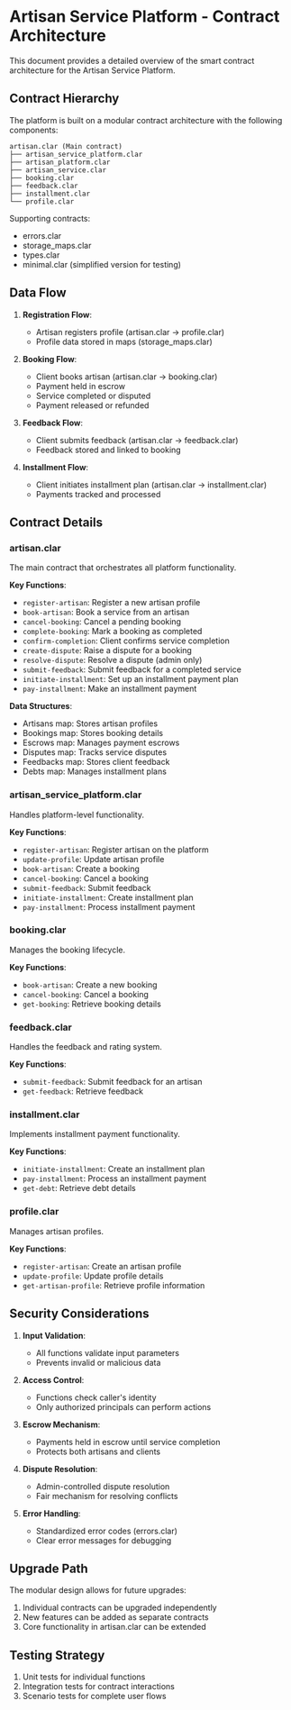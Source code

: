 # Artisan Service Platform - Contract Architecture

This document provides a detailed overview of the smart contract architecture for the Artisan Service Platform.

## Contract Hierarchy

The platform is built on a modular contract architecture with the following components:

```
artisan.clar (Main contract)
├── artisan_service_platform.clar
├── artisan_platform.clar
├── artisan_service.clar
├── booking.clar
├── feedback.clar
├── installment.clar
└── profile.clar
```

Supporting contracts:
- errors.clar
- storage_maps.clar
- types.clar
- minimal.clar (simplified version for testing)

## Data Flow

1. **Registration Flow**:
   - Artisan registers profile (artisan.clar → profile.clar)
   - Profile data stored in maps (storage_maps.clar)

2. **Booking Flow**:
   - Client books artisan (artisan.clar → booking.clar)
   - Payment held in escrow
   - Service completed or disputed
   - Payment released or refunded

3. **Feedback Flow**:
   - Client submits feedback (artisan.clar → feedback.clar)
   - Feedback stored and linked to booking

4. **Installment Flow**:
   - Client initiates installment plan (artisan.clar → installment.clar)
   - Payments tracked and processed

## Contract Details

### artisan.clar

The main contract that orchestrates all platform functionality.

**Key Functions**:
- `register-artisan`: Register a new artisan profile
- `book-artisan`: Book a service from an artisan
- `cancel-booking`: Cancel a pending booking
- `complete-booking`: Mark a booking as completed
- `confirm-completion`: Client confirms service completion
- `create-dispute`: Raise a dispute for a booking
- `resolve-dispute`: Resolve a dispute (admin only)
- `submit-feedback`: Submit feedback for a completed service
- `initiate-installment`: Set up an installment payment plan
- `pay-installment`: Make an installment payment

**Data Structures**:
- Artisans map: Stores artisan profiles
- Bookings map: Stores booking details
- Escrows map: Manages payment escrows
- Disputes map: Tracks service disputes
- Feedbacks map: Stores client feedback
- Debts map: Manages installment plans

### artisan_service_platform.clar

Handles platform-level functionality.

**Key Functions**:
- `register-artisan`: Register artisan on the platform
- `update-profile`: Update artisan profile
- `book-artisan`: Create a booking
- `cancel-booking`: Cancel a booking
- `submit-feedback`: Submit feedback
- `initiate-installment`: Create installment plan
- `pay-installment`: Process installment payment

### booking.clar

Manages the booking lifecycle.

**Key Functions**:
- `book-artisan`: Create a new booking
- `cancel-booking`: Cancel a booking
- `get-booking`: Retrieve booking details

### feedback.clar

Handles the feedback and rating system.

**Key Functions**:
- `submit-feedback`: Submit feedback for an artisan
- `get-feedback`: Retrieve feedback

### installment.clar

Implements installment payment functionality.

**Key Functions**:
- `initiate-installment`: Create an installment plan
- `pay-installment`: Process an installment payment
- `get-debt`: Retrieve debt details

### profile.clar

Manages artisan profiles.

**Key Functions**:
- `register-artisan`: Create an artisan profile
- `update-profile`: Update profile details
- `get-artisan-profile`: Retrieve profile information

## Security Considerations

1. **Input Validation**:
   - All functions validate input parameters
   - Prevents invalid or malicious data

2. **Access Control**:
   - Functions check caller's identity
   - Only authorized principals can perform actions

3. **Escrow Mechanism**:
   - Payments held in escrow until service completion
   - Protects both artisans and clients

4. **Dispute Resolution**:
   - Admin-controlled dispute resolution
   - Fair mechanism for resolving conflicts

5. **Error Handling**:
   - Standardized error codes (errors.clar)
   - Clear error messages for debugging

## Upgrade Path

The modular design allows for future upgrades:

1. Individual contracts can be upgraded independently
2. New features can be added as separate contracts
3. Core functionality in artisan.clar can be extended

## Testing Strategy

1. Unit tests for individual functions
2. Integration tests for contract interactions
3. Scenario tests for complete user flows
